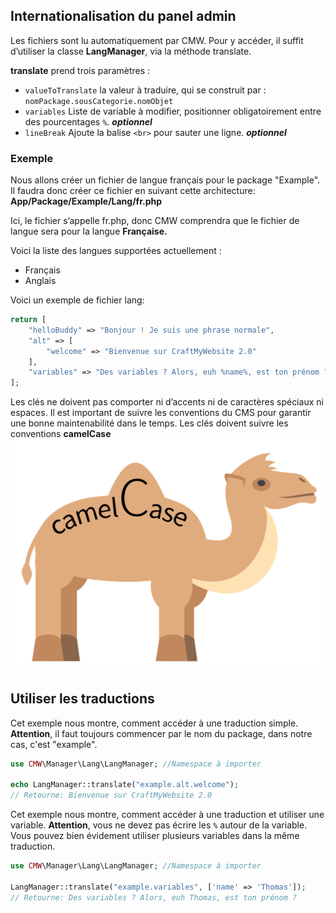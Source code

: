 ## Internationalisation du panel admin

Les fichiers sont lu automatiquement par CMW. Pour y accéder, il suffit d’utiliser la classe **LangManager**, 
via la méthode translate.

**translate** prend trois paramètres :

- `valueToTranslate` la valeur à traduire, qui se construit par : `nomPackage.sousCategorie.nomObjet`
- `variables` Liste de variable à modifier, positionner obligatoirement entre des pourcentages `%`. ***optionnel***
- `lineBreak` Ajoute la balise `<br>` pour sauter une ligne. ***optionnel***

### Exemple

Nous allons créer un fichier de langue français pour le package "Example". Il faudra donc créer ce fichier en suivant 
cette architecture: **App/Package/Example/Lang/fr.php**

Ici, le fichier s’appelle fr.php, donc CMW comprendra que le fichier de langue sera pour la langue **Française.**

Voici la liste des langues supportées actuellement :

- Français
- Anglais

Voici un exemple de fichier lang:

```php
return [
    "helloBuddy" => "Bonjour ! Je suis une phrase normale",
    "alt" => [
	    "welcome" => "Bienvenue sur CraftMyWebsite 2.0"
    ],
	"variables" => "Des variables ? Alors, euh %name%, est ton prénom ?"
];
```

Les clés ne doivent pas comporter ni d’accents ni de caractères spéciaux ni espaces. Il est important de suivre les 
conventions du CMS pour garantir une bonne maintenabilité dans le temps. Les clés doivent suivre les conventions **camelCase**
![Représentation de la convention camelCase.](../../../Assets/Img/img.png)

## Utiliser les traductions

Cet exemple nous montre, comment accéder à une traduction simple.
**Attention**, il faut toujours commencer par le nom du package, dans notre cas, c'est "example".
```php
use CMW\Manager\Lang\LangManager; //Namespace à importer

echo LangManager::translate("example.alt.welcome");
// Retourne: Bienvenue sur CraftMyWebsite 2.0
```

Cet exemple nous montre, comment accéder à une traduction et utiliser une variable. 
**Attention**, vous ne devez pas écrire les `%` autour de la variable.
Vous pouvez bien évidement utiliser plusieurs variables dans la même traduction.
```php
use CMW\Manager\Lang\LangManager; //Namespace à importer

LangManager::translate("example.variables", ['name' => 'Thomas']);
// Retourne: Des variables ? Alors, euh Thomas, est ton prénom ?
```